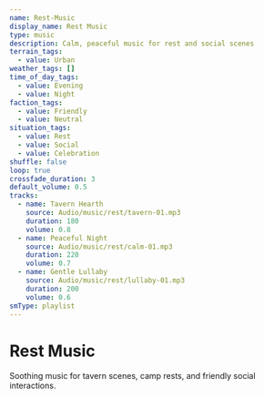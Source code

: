 ```yaml
---
name: Rest-Music
display_name: Rest Music
type: music
description: Calm, peaceful music for rest and social scenes
terrain_tags:
  - value: Urban
weather_tags: []
time_of_day_tags:
  - value: Evening
  - value: Night
faction_tags:
  - value: Friendly
  - value: Neutral
situation_tags:
  - value: Rest
  - value: Social
  - value: Celebration
shuffle: false
loop: true
crossfade_duration: 3
default_volume: 0.5
tracks:
  - name: Tavern Hearth
    source: Audio/music/rest/tavern-01.mp3
    duration: 180
    volume: 0.8
  - name: Peaceful Night
    source: Audio/music/rest/calm-01.mp3
    duration: 220
    volume: 0.7
  - name: Gentle Lullaby
    source: Audio/music/rest/lullaby-01.mp3
    duration: 200
    volume: 0.6
smType: playlist
---
```


# Rest Music

Soothing music for tavern scenes, camp rests, and friendly social interactions.
